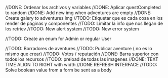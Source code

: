 //DONE: Ordenar los archivos y variables
//DONE: Aplicar questCompleted to random
//DONE: Add new img when adventures are empty
//DONE: Create galery to adventures img
//TODO: Etiquetar que es cada cosa en los render de páginas y componentes
//TODO: Limitar la info que nos llegan de los retriev
//TODO: New alert system
//TODO: New error system

//TODO: Create an enum for Admin or regular User

//TODO: Borradores de aventures
//TODO: Publicar aventure ( no es lo mismo que crear)
//TODO: Votos / reputación
//DONE: Barra superior con todos los recursos
//TODO: preload de todas las imagenes
//DONE: TEXT TIME ALIGN TO RIGHT with width
//DONE REFRESH INTERFACE
//TODO: Solve boolean value from a form be sent as a body
